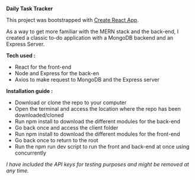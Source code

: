 **Daily Task Tracker**

This project was bootstrapped with [Create React App](https://github.com/facebookincubator/create-react-app).

As a way to get more familiar with the MERN stack and the back-end, I created a classic to-do application with a MongoDB backend and an Express Server. 

**Tech used :**
- React for the front-end
- Node and Express for the back-en
- Axios to make request to MongoDB and the Express server

**Installation guide :**
- Download or clone the repo to your computer
- Open the terminal and access the location where the repo has been downloaded/cloned
- Run npm install to download the different modules for the back-end
- Go back once and access the client folder
- Run npm install to download the different modules for the front-end
- Go back once to return to the root
- Run the npm run dev script to run the front and back-end at once using concurrently

*I have included the API keys for testing purposes and might be removed at any time.*
